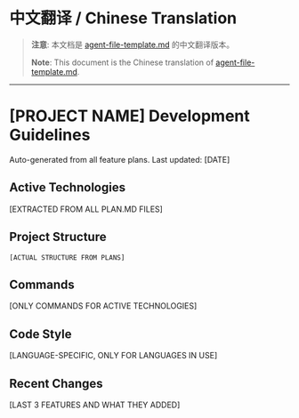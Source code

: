 # 中文翻译 / Chinese Translation

> **注意**: 本文档是 [agent-file-template.md](agent-file-template.md) 的中文翻译版本。
>
> **Note**: This document is the Chinese translation of [agent-file-template.md](agent-file-template.md).

---

<!-- 以下内容需要人工翻译 / Content below needs manual translation -->

# [PROJECT NAME] Development Guidelines

Auto-generated from all feature plans. Last updated: [DATE]

## Active Technologies
[EXTRACTED FROM ALL PLAN.MD FILES]

## Project Structure
```
[ACTUAL STRUCTURE FROM PLANS]
```

## Commands
[ONLY COMMANDS FOR ACTIVE TECHNOLOGIES]

## Code Style
[LANGUAGE-SPECIFIC, ONLY FOR LANGUAGES IN USE]

## Recent Changes
[LAST 3 FEATURES AND WHAT THEY ADDED]

<!-- MANUAL ADDITIONS START -->
<!-- MANUAL ADDITIONS END -->